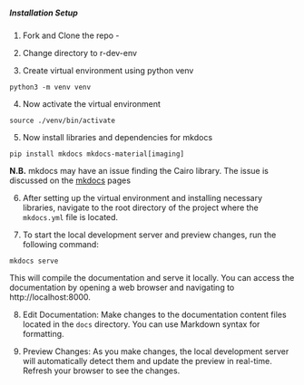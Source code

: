 

##### Installation Setup
1. Fork and Clone the repo - 

2. Change directory to r-dev-env

3. Create virtual environment using python venv
```
python3 -m venv venv
```

4. Now activate the virtual environment 
```
source ./venv/bin/activate
```

5. Now install libraries and dependencies for mkdocs
```
pip install mkdocs mkdocs-material[imaging]
```

**N.B.** mkdocs may have an issue finding the Cairo library. The issue is discussed on the [mkdocs](https://squidfunk.github.io/mkdocs-material/plugins/requirements/image-processing/) pages

6. After setting up the virtual environment and installing necessary libraries, navigate to the root directory of the project where the `mkdocs.yml` file is located.

7. To start the local development server and preview changes, run the following command:
```
mkdocs serve
```
This will compile the documentation and serve it locally. You can access the documentation by opening a web browser and navigating to http://localhost:8000.

8. Edit Documentation: Make changes to the documentation content files located in the `docs` directory. You can use Markdown syntax for formatting.

9. Preview Changes: As you make changes, the local development server will automatically detect them and update the preview in real-time. Refresh your browser to see the changes.

